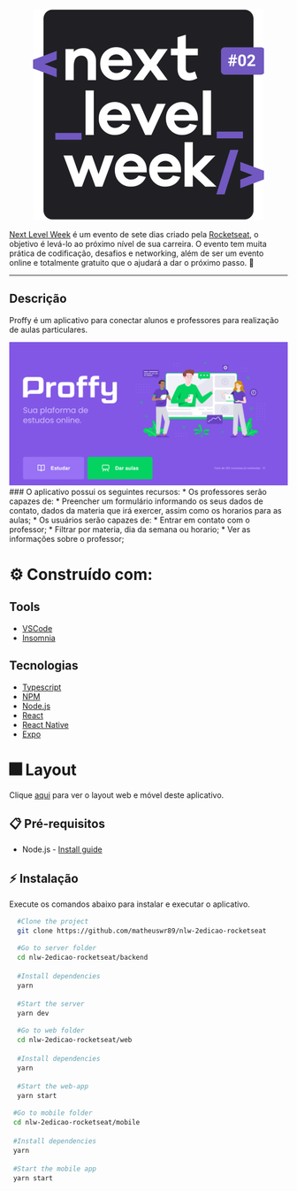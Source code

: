 <!-- PROJECT LOGO -->
<p align="center">
  <a href="https://github.com/matheuswr89/nlw-2edicao-rocketseat">
     <img src=".github/logo.svg" alt="Logo">
  </a>

  [Next Level Week](http://nextlevelweek.com/) é um evento de sete dias criado pela [Rocketseat](https://rocketseat.com.br/), o objetivo é levá-lo ao próximo nível de sua carreira. O evento tem muita prática de codificação, desafios e networking, além de ser um evento online e totalmente gratuito que o ajudará a dar o próximo passo. :rocket:
</p>

***

## Descrição
Proffy é um aplicativo para conectar alunos e professores para realização de aulas particulares.
<div align="center"><img src=".github/proffy.png" alt="Proffy"></div>
### O aplicativo possui os seguintes recursos:
* Os professores serão capazes de:
  * Preencher um formulário informando os seus dados de contato, dados da materia que irá exercer, assim como os horarios para as aulas;
* Os usuários serão capazes de:
  * Entrar em contato com o professor;
  * Filtrar por materia, dia da semana ou horario;
  * Ver as informações sobre o professor;
  
# :gear: Construído  com:
  ## Tools
  * [VSCode](https://code.visualstudio.com/)
  * [Insomnia](https://insomnia.rest/)

  ## Tecnologias
  * [Typescript](https://www.typescriptlang.org/)
  * [NPM](https://www.npmjs.com/)
  * [Node.js](https://nodejs.org/)
  * [React](https://reactjs.org/)
  * [React Native](https://reactnative.dev/)
  * [Expo](https://expo.io/)

# :fireworks: Layout
Clique [aqui](https://www.notion.so/Layout-Proffy-3d5f45f54ec54ef9b2103565b7cce4e1) para ver o layout web e móvel deste aplicativo.

## :clipboard: Pré-requisitos

* Node.js - [Install guide](https://nodejs.org/en/download/package-manager/)

## :zap: Instalação
Execute os comandos abaixo para instalar e executar o aplicativo.
  ```sh
    #Clone the project
    git clone https://github.com/matheuswr89/nlw-2edicao-rocketseat
  ```

  ```sh
    #Go to server folder
    cd nlw-2edicao-rocketseat/backend

    #Install dependencies
    yarn

    #Start the server
    yarn dev
   ```

  ```sh
    #Go to web folder
    cd nlw-2edicao-rocketseat/web

    #Install dependencies
    yarn

    #Start the web-app
    yarn start
   ```
   ```sh
    #Go to mobile folder
    cd nlw-2edicao-rocketseat/mobile

    #Install dependencies
    yarn

    #Start the mobile app
    yarn start
   ```
